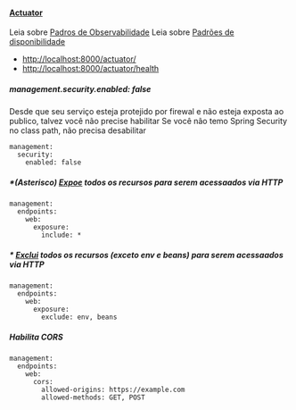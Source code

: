 #### [Actuator](https://docs.spring.io/spring-boot/docs/current/reference/htmlsingle/)

Leia sobre [Padros de Observabilidade](https://medium.com/codigorefinado/padr%C3%B5es-de-microservi%C3%A7os-observabilidade-2be3141746de)
Leia sobre [Padrões de disponibilidade](https://medium.com/codigorefinado/padr%C3%B5es-de-microservi%C3%A7os-disponibilidade-f457ac6f9bea)

- [http://localhost:8000/actuator/](http://localhost:8000/actuator/)
- [http://localhost:8000/actuator/health](http://localhost:8000/actuator/health)


##### management.security.enabled: false
Desde que seu serviço esteja protejido por firewal e não esteja exposta ao publico, talvez você não precise habilitar
Se você não temo Spring Security no class path, não precisa desabilitar

```
management:
  security:
    enabled: false
```

##### *(Asterisco) [Expoe](https://docs.spring.io/spring-boot/docs/current/reference/html/production-ready-endpoints.html#production-ready-endpoints-exposing-endpoints) todos os recursos para serem acessaados via HTTP
     
```
management:
  endpoints:
    web:
      exposure:
        include: *
```

##### * [Exclui](https://docs.spring.io/spring-boot/docs/current/reference/html/production-ready-endpoints.html#production-ready-endpoints-exposing-endpoints) todos os recursos (exceto env e beans) para serem acessaados via HTTP
```
management:
  endpoints:
    web:
      exposure:
        exclude: env, beans
```

##### Habilita CORS

```
management:
  endpoints:
    web:
      cors:
        allowed-origins: https://example.com
        allowed-methods: GET, POST
```

